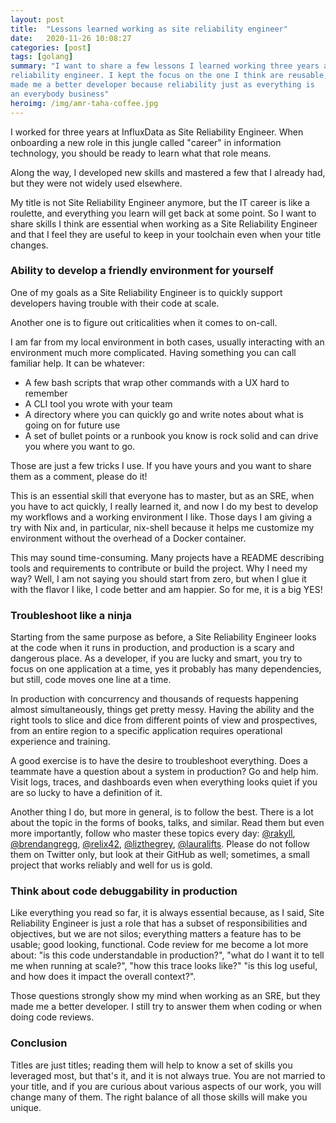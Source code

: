 ```yaml
---
layout: post
title:  "Lessons learned working as site reliability engineer"
date:   2020-11-26 10:08:27
categories: [post]
tags: [golang]
summary: "I want to share a few lessons I learned working three years as site
reliability engineer. I kept the focus on the one I think are reusable, and that
made me a better developer because reliability just as everything is
an everybody business"
heroimg: /img/amr-taha-coffee.jpg
---
```


I worked for three years at InfluxData as Site Reliability Engineer. When
onboarding a new role in this jungle called "career" in information technology,
you should be ready to learn what that role means.

Along the way, I developed new skills and mastered a few that I already had, but
they were not widely used elsewhere.

My title is not Site Reliability Engineer anymore, but the IT career is like a
roulette, and everything you learn will get back at some point. So I want to
share skills I think are essential when working as a Site Reliability Engineer
and that I feel they are useful to keep in your toolchain even when your title
changes.

### Ability to develop a friendly environment for yourself

One of my goals as a Site Reliability Engineer is to quickly support developers
having trouble with their code at scale.

Another one is to figure out criticalities when it comes to on-call.

I am far from my local environment in both cases, usually interacting with an
environment much more complicated. Having something you can call familiar help.
It can be whatever:

-   A few bash scripts that wrap other commands with a UX hard to remember
-   A CLI tool you wrote with your team
-   A directory where you can quickly go and write notes about what is going on
    for future use
-   A set of bullet points or a runbook you know is rock solid and can drive you
    where you want to go.

Those are just a few tricks I use. If you have yours and you want to share them
as a comment, please do it!

This is an essential skill that everyone has to master, but as an SRE, when you
have to act quickly, I really learned it, and now I do my best to develop my
workflows and a working environment I like. Those days I am giving a try with
Nix and, in particular, nix-shell because it helps me customize my environment
without the overhead of a Docker container.

This may sound time-consuming. Many projects have a README describing tools and
requirements to contribute or build the project. Why I need my way? Well, I am
not saying you should start from zero, but when I glue it with the flavor I
like, I code better and am happier. So for me, it is a big YES!

### Troubleshoot like a ninja

Starting from the same purpose as before, a Site Reliability Engineer looks at
the code when it runs in production, and production is a scary and dangerous
place. As a developer, if you are lucky and smart, you try to focus on one
application at a time, yes it probably has many dependencies, but still, code
moves one line at a time.

In production with concurrency and thousands of requests happening almost
simultaneously, things get pretty messy. Having the ability and the right tools
to slice and dice from different points of view and prospectives, from an entire
region to a specific application requires operational experience and training.

A good exercise is to have the desire to troubleshoot everything. Does a
teammate have a question about a system in production? Go and help him. Visit
logs, traces, and dashboards even when everything looks quiet if you are so
lucky to have a definition of it.

Another thing I do, but more in general, is to follow the best. There is a lot
about the topic in the forms of books, talks, and similar. Read them but even
more importantly, follow who master these topics every day:
[@rakyll](https://twitter.com/rakyll),
[@brendangregg](https://twitter.com/brendangregg),
[@relix42](https://twitter.com/relix42),
[@lizthegrey](https://twitter.com/lizthegrey),
[@lauralifts](https://twitter.com/lauralifts). Please do not follow them on
Twitter only, but look at their GitHub as well; sometimes, a small project that
works reliably and well for us is gold.

### Think about code debuggability in production

Like everything you read so far, it is always essential because, as I said, Site
Reliability Engineer is just a role that has a subset of responsibilities and
objectives, but we are not silos; everything matters a feature has to be usable;
good looking, functional. Code review for me become a lot more about: "is this
code understandable in production?", "what do I want it to tell me when running
at scale?", "how this trace looks like?" "is this log useful, and how does it
impact the overall context?".

Those questions strongly show my mind when working as an SRE, but they made me a
better developer. I still try to answer them when coding or when doing code
reviews.

### Conclusion

Titles are just titles; reading them will help to know a set of skills you
leveraged most, but that's it, and it is not always true. You are not married to
your title, and if you are curious about various aspects of our work, you will
change many of them. The right balance of all those skills will make you unique.
